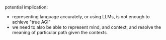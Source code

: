 potential implication:
- representing language accurately, or using LLMs, is not enough to achieve "true AGI"
- we need to also be able to represent mind, and context, and resolve the meaning of particular path given the contexts

